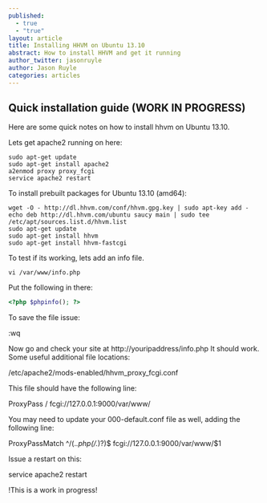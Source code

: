 ```yaml
---
published: 
  - true
  - "true"
layout: article
title: Installing HHVM on Ubuntu 13.10
abstract: How to install HHVM and get it running
author_twitter: jasonruyle
author: Jason Ruyle
categories: articles
---
```


## Quick installation guide (WORK IN PROGRESS)

Here are some quick notes on how to install hhvm on Ubuntu 13.10.

Lets get apache2 running on here:

    sudo apt-get update
    sudo apt-get install apache2
    a2enmod proxy proxy_fcgi
    service apache2 restart

To install prebuilt packages for Ubuntu 13.10 (amd64):

    wget -O - http://dl.hhvm.com/conf/hhvm.gpg.key | sudo apt-key add -
    echo deb http://dl.hhvm.com/ubuntu saucy main | sudo tee /etc/apt/sources.list.d/hhvm.list
    sudo apt-get update
    sudo apt-get install hhvm
    sudo apt-get install hhvm-fastcgi

To test if its working, lets add an info file.

    vi /var/www/info.php

Put the following in there:

```php
<?php $phpinfo(); ?>
```

To save the file issue:

  :wq

Now go and check your site at http://youripaddress/info.php
It should work.  Some useful additional file locations:

  /etc/apache2/mods-enabled/hhvm_proxy_fcgi.conf

This file should have the following line:

  ProxyPass / fcgi://127.0.0.1:9000/var/www/

You may need to update your 000-default.conf file as well, adding the following line:

  ProxyPassMatch ^/(.*\.php(/.*)?)$ fcgi://127.0.0.1:9000/var/www/$1

Issue a restart on this:

  service apache2 restart

!This is a work in progress!